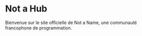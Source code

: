 # Not a Hub

Bienvenue sur le site officielle de Not a Name, une communauté francophone de programmation.
